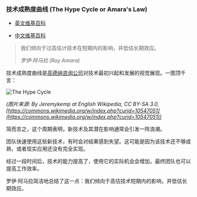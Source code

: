 ### 技术成熟度曲线 (The Hype Cycle or Amara's Law)

-   [英文维基百科](https://en.wikipedia.org/wiki/Hype_cycle)
    
-   [中文维基百科](https://zh.wikipedia.org/wiki/%E6%8A%80%E6%9C%AF%E6%88%90%E7%86%9F%E5%BA%A6%E6%9B%B2%E7%BA%BF)
    

> 我们倾向于过高估计技术在短期内的影响，并低估长期效应。
> 
> _罗伊·阿马拉 (Roy Amara)_

技术成熟度曲线是[高德纳咨询公司](https://zh.wikipedia.org/wiki/%E9%AB%98%E5%BE%B7%E7%BA%B3%E5%92%A8%E8%AF%A2%E5%85%AC%E5%8F%B8)对技术最初兴起和发展的视觉展现。一图顶千言：

![The Hype Cycle](https://cdn.jsdelivr.net/gh/Vixcity/FigureBed/img/202109291827116.png)

_(图片来源: By Jeremykemp at English Wikipedia, CC BY-SA 3.0, [https://commons.wikimedia.org/w/index.php?curid=10547051](https://commons.wikimedia.org/w/index.php?curid=10547051))_

简而言之，这个周期表明，新技术及其潜在影响通常会引发一阵浪潮。

团队快速使用这些新技术，有时会对结果感到失望。这可能是因为该技术还不够成熟，或者现实应用还没有完全实现。

经过一段时间后，技术的能力提高了，使用它的实际机会会增加，最终团队也可以提高工作效率。

罗伊·阿马拉简洁地总结了这一点：我们倾向于高估技术短期内的影响，并低估长期效应。